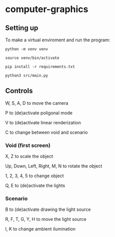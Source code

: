 # computer-graphics

## Setting up
To make a virtual enviroment and run the program:

`python -m venv venv`

`source venv/bin/activate`

`pip install -r requirements.txt`

`python3 src/main.py`

## Controls

W, S, A, D to move the camera

P to (de)activate poligonal mode

V to (de)activate linear renderization

C to change between void and scenario

### Void (first screen)

X, Z to scale the object

Up, Down, Left, Right, M, N to rotate the object

1, 2, 3, 4, 5 to change object

Q, E to (de)activate the lights

### Scenario

B to (de)activate drawing the light source

R, F, T, G, Y, H to move the light source

I, K to change ambient ilumination


